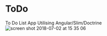 # ToDo
To Do List App Utilising Angular/Slim/Doctrine
![screen shot 2018-07-02 at 15 35 06](https://user-images.githubusercontent.com/37291194/42164096-8f98a5c6-7e0d-11e8-84aa-9274a8a256d3.png)
